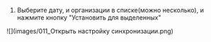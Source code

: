 
001. Выберите дату, и организации в списке(можно несколько), и нажмите кнопку "Установить для выделенных"

![](images/011_Открыть настройку синхронизации.png)
